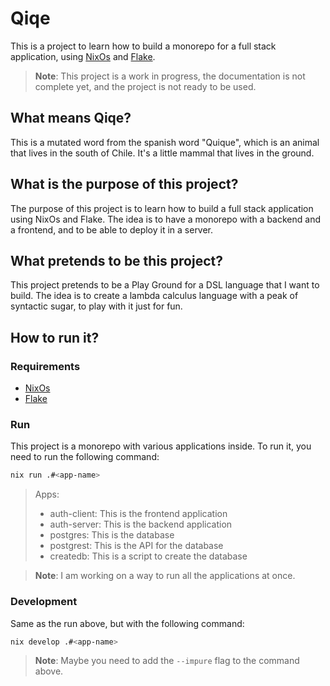 # Qiqe

This is a project to learn how to build a monorepo for a full stack application, using [NixOs]() and [Flake]().

> **Note**: This project is a work in progress, the documentation is not complete yet, and the project is not ready to be used.

## What means Qiqe?

This is a mutated word from the spanish word "Quique", which is an animal that lives in the south of Chile. It's a little mammal that lives in the ground.

## What is the purpose of this project?

The purpose of this project is to learn how to build a full stack application using NixOs and Flake. The idea is to have a monorepo with a backend and a frontend, and to be able to deploy it in a server.

## What pretends to be this project?

This project pretends to be a Play Ground for a DSL language that I want to build. The idea is to create a lambda calculus language with a peak of syntactic sugar, to play with it just for fun.

## How to run it?

### Requirements

- [NixOs](https://nixos.org/download.html)
- [Flake](https://nixos.wiki/wiki/Flakes)

### Run

This project is a monorepo with various applications inside. To run it, you need to run the following command:

```bash
nix run .#<app-name>
```

> Apps:
>
> - auth-client: This is the frontend application
> - auth-server: This is the backend application
> - postgres: This is the database
> - postgrest: This is the API for the database
> - createdb: This is a script to create the database

> **Note**: I am working on a way to run all the applications at once.

### Development

Same as the run above, but with the following command:

```bash
nix develop .#<app-name>
```

> **Note**: Maybe you need to add the `--impure` flag to the command above.
